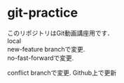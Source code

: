 # git-practice
このリポジトリはGit動画講座用です．<br>
local<br>
new-feature branchで変更.<br>
no-fast-forwardで変更.  

conflict branchで変更.
Github上で更新
